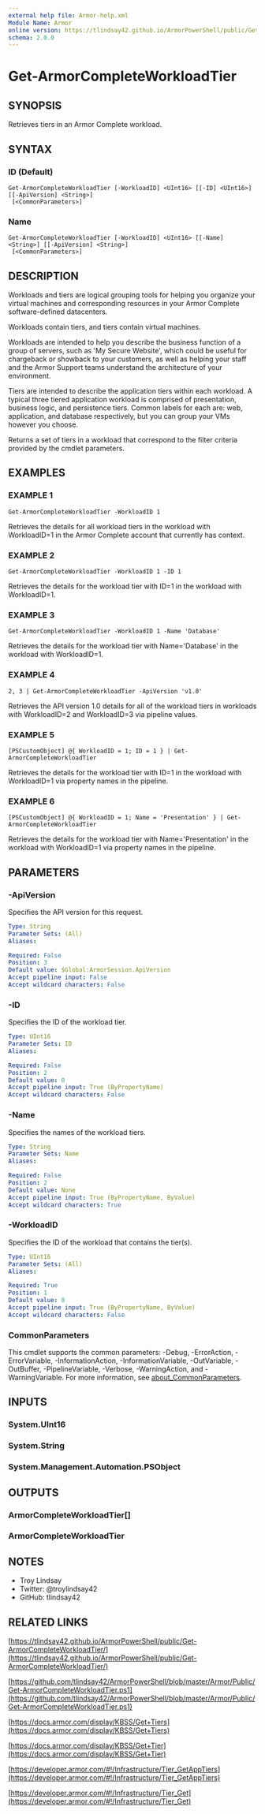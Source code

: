 ```yaml
---
external help file: Armor-help.xml
Module Name: Armor
online version: https://tlindsay42.github.io/ArmorPowerShell/public/Get-ArmorCompleteWorkloadTier/
schema: 2.0.0
---
```


# Get-ArmorCompleteWorkloadTier

## SYNOPSIS
Retrieves tiers in an Armor Complete workload.

## SYNTAX

### ID (Default)
```
Get-ArmorCompleteWorkloadTier [-WorkloadID] <UInt16> [[-ID] <UInt16>] [[-ApiVersion] <String>]
 [<CommonParameters>]
```

### Name
```
Get-ArmorCompleteWorkloadTier [-WorkloadID] <UInt16> [[-Name] <String>] [[-ApiVersion] <String>]
 [<CommonParameters>]
```

## DESCRIPTION
Workloads and tiers are logical grouping tools for helping you organize your
virtual machines and corresponding resources in your Armor Complete
software-defined datacenters.

Workloads contain tiers, and tiers contain virtual machines.

Workloads are intended to help you describe the business function of a group of
servers, such as 'My Secure Website', which could be useful for chargeback or
showback to your customers, as well as helping your staff and the Armor Support
teams understand the architecture of your environment.

Tiers are intended to describe the application tiers within each workload. 
A
typical three tiered application workload is comprised of presentation,
business logic, and persistence tiers. 
Common labels for each are: web,
application, and database respectively, but you can group your VMs however you
choose.

Returns a set of tiers in a workload that correspond to the filter criteria
provided by the cmdlet parameters.

## EXAMPLES

### EXAMPLE 1
```
Get-ArmorCompleteWorkloadTier -WorkloadID 1
```

Retrieves the details for all workload tiers in the workload with WorkloadID=1
in the Armor Complete account that currently has context.

### EXAMPLE 2
```
Get-ArmorCompleteWorkloadTier -WorkloadID 1 -ID 1
```

Retrieves the details for the workload tier with ID=1 in the workload with
WorkloadID=1.

### EXAMPLE 3
```
Get-ArmorCompleteWorkloadTier -WorkloadID 1 -Name 'Database'
```

Retrieves the details for the workload tier with Name='Database' in the
workload with WorkloadID=1.

### EXAMPLE 4
```
2, 3 | Get-ArmorCompleteWorkloadTier -ApiVersion 'v1.0'
```

Retrieves the API version 1.0 details for all of the workload tiers in
workloads with WorkloadID=2 and WorkloadID=3 via pipeline values.

### EXAMPLE 5
```
[PSCustomObject] @{ WorkloadID = 1; ID = 1 } | Get-ArmorCompleteWorkloadTier
```

Retrieves the details for the workload tier with ID=1 in the workload with
WorkloadID=1 via property names in the pipeline.

### EXAMPLE 6
```
[PSCustomObject] @{ WorkloadID = 1; Name = 'Presentation' } | Get-ArmorCompleteWorkloadTier
```

Retrieves the details for the workload tier with Name='Presentation' in the
workload with WorkloadID=1 via property names in the pipeline.

## PARAMETERS

### -ApiVersion
Specifies the API version for this request.

```yaml
Type: String
Parameter Sets: (All)
Aliases:

Required: False
Position: 3
Default value: $Global:ArmorSession.ApiVersion
Accept pipeline input: False
Accept wildcard characters: False
```

### -ID
Specifies the ID of the workload tier.

```yaml
Type: UInt16
Parameter Sets: ID
Aliases:

Required: False
Position: 2
Default value: 0
Accept pipeline input: True (ByPropertyName)
Accept wildcard characters: False
```

### -Name
Specifies the names of the workload tiers.

```yaml
Type: String
Parameter Sets: Name
Aliases:

Required: False
Position: 2
Default value: None
Accept pipeline input: True (ByPropertyName, ByValue)
Accept wildcard characters: True
```

### -WorkloadID
Specifies the ID of the workload that contains the tier(s).

```yaml
Type: UInt16
Parameter Sets: (All)
Aliases:

Required: True
Position: 1
Default value: 0
Accept pipeline input: True (ByPropertyName, ByValue)
Accept wildcard characters: False
```

### CommonParameters
This cmdlet supports the common parameters: -Debug, -ErrorAction, -ErrorVariable, -InformationAction, -InformationVariable, -OutVariable, -OutBuffer, -PipelineVariable, -Verbose, -WarningAction, and -WarningVariable. For more information, see [about_CommonParameters](http://go.microsoft.com/fwlink/?LinkID=113216).

## INPUTS

### System.UInt16
### System.String
### System.Management.Automation.PSObject
## OUTPUTS

### ArmorCompleteWorkloadTier[]
### ArmorCompleteWorkloadTier
## NOTES
- Troy Lindsay
- Twitter: @troylindsay42
- GitHub: tlindsay42

## RELATED LINKS

[https://tlindsay42.github.io/ArmorPowerShell/public/Get-ArmorCompleteWorkloadTier/](https://tlindsay42.github.io/ArmorPowerShell/public/Get-ArmorCompleteWorkloadTier/)

[https://github.com/tlindsay42/ArmorPowerShell/blob/master/Armor/Public/Get-ArmorCompleteWorkloadTier.ps1](https://github.com/tlindsay42/ArmorPowerShell/blob/master/Armor/Public/Get-ArmorCompleteWorkloadTier.ps1)

[https://docs.armor.com/display/KBSS/Get+Tiers](https://docs.armor.com/display/KBSS/Get+Tiers)

[https://docs.armor.com/display/KBSS/Get+Tier](https://docs.armor.com/display/KBSS/Get+Tier)

[https://developer.armor.com/#!/Infrastructure/Tier_GetAppTiers](https://developer.armor.com/#!/Infrastructure/Tier_GetAppTiers)

[https://developer.armor.com/#!/Infrastructure/Tier_Get](https://developer.armor.com/#!/Infrastructure/Tier_Get)

